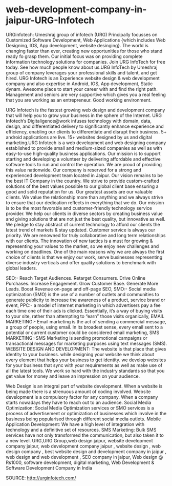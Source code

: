 # web-development-company-in-jaipur-URG-Infotech
URGinfotech: Umeshraj group of infotech (URG)   Principally focusses on Customized Software Development, Web Applications {which includes Web Designing, IOS, App development, website desinging}. The world is changing faster than ever, creating new opportunities for those who stand ready fo grasp them. Our initial focus was on providing complete information technology solutions for companies. Join URG InfoTech for free today. See how much people know about us.URG InfoTech by Umeshraj group of company leverages your professional skills and talent, and get hired. URG  Infotech is an Experience website design &amp; web development company and also expertise in Android, IOS, App development, Static dynam. Awesome place to start your career with and find the right path. Management and seniors are very supportive which gives you a real feeling that you are working as an entrepreneur. Good working environment.

URG  Infotech is the fastest growing web design and development company that will help you to grow your business in the sphere of the Internet. URG Infotech’s Digitaligence@work infuses technology with domain, data, design, and differentiated delivery to significantly enhance experience and efficiency, enabling our clients to differentiate and disrupt their business. 5+ android applications are live. 15+ websites designed by us and digital marketing.URG Infotech is a web development and web designing company established to provide small and medium-sized companies as well as with easy-to-use high-quality business applications. Our mission is to support starting and developing a volunteer by delivering affordable and effective software tools to run and control the operation. We are proud of providing this value nationwide. Our company is reserved for a strong and experienced development team located in Jaipur. Our vision remains to be the best IT Company in the country. We strive to provide custom-crafted solutions of the best values possible to our global client base ensuring a good and solid reputation for us. Our greatest assets are our valuable clients. We value the relationship more than anything and we always strive to ensure that our dedication reflects in everything that we do. Our mission is to be the most favorable and customer-friendly technology service provider. We help our clients in diverse sectors by creating business value and giving solutions that are not just the best quality, but innovative as well. We pledge to stay abstract of current technology to afford our clients the latest trend of markets &amp; stay updated. Customer service is always our priority. We are renowned for truly collaborative and long term relationships with our clients. The innovation of new tactics is a must for growing &amp; representing your values to the market, so we enjoy new challenges and working on deadlines. One of the main reasons why we are always the first choice of clients is that we enjoy our work, serve businesses representing diverse industry verticals and offer quality solutions to benchmark with global leaders.

SEO:-  Reach Target Audiences. Retarget Consumers. Drive Online Purchases. Increase Engagement. Grow Customer Base. Generate More Leads. Boost Revenue on-page and off-page SEO, SMO:- Social media optimization (SMO) is the use of a number of outlets and communities to generate publicity to increase the awareness of a product, service brand or event, PPC:- a model of internet marketing in which advertisers pay a fee each time one of their ads is clicked. Essentially, it’s a way of buying visits to your site, rather than attempting to “earn” those visits organically, EMAIL MARKETING:- Email marketing is the act of sending a commercial message,  a group of people, using email. In its broadest sense, every email sent to a potential or current customer could be considered email marketing, SMS MARKETING:-SMS Marketing is sending promotional campaigns or transactional messages for marketing purposes using text messages (SMS). WEBSITE DESIGN AND DEVELOPMENT: The website is that place that gives identity to your business. while designing your website we think about every element that helps your business to get identity. we develop websites for your business that sync with your requirements as well as make use of all the latest tools.  We work so hard with the industry standards so that you get value for money and leave an impression on your audience.

Web Design is an integral part of website development. When a website is being made there is a strenuous amount of coding involved. Website development is a compulsory factor for any company. When a company starts nowadays they have to reach out to an audience. Social Media Optimization: Social Media Optimization services or SMO services is a process of advertisement or optimization of businesses which involve in the business being popularised through different social media outlets. Mobile Application Development: We have a high level of integration with technology and a definitive set of resources. SMS Marketing: Bulk SMS services have not only transformed the communication, but also taken it to a new level.  URG,URG Group,web design jaipur, website development company jaipur, web development company jaipur , website design , web design company , best website design and development company in jaipur , web design and web development , SEO company in jaipur, Web design @ Rs1000, software development, digital marketing, Web Development &amp; Software Development Company in India  

SOURCE: http://urginfotech.com/
